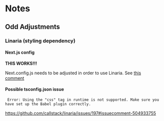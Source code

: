 # Notes

## Odd Adjustments

### Linaria (styling dependency)

#### Next.js config

**THIS WORKS!!!**

Next.config.js needs to be adjusted in order to use Linaria. See [this comment](https://github.com/callstack/linaria/issues/724#issuecomment-853063166)

#### Possible tsconfig.json issue

` Error: Using the "css" tag in runtime is not supported. Make sure you have set up the Babel plugin correctly.`

https://github.com/callstack/linaria/issues/197#issuecomment-504933755
